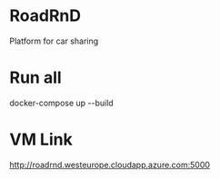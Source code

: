 # RoadRnD
Platform for car sharing

# Run all
docker-compose up --build

# VM Link
http://roadrnd.westeurope.cloudapp.azure.com:5000


